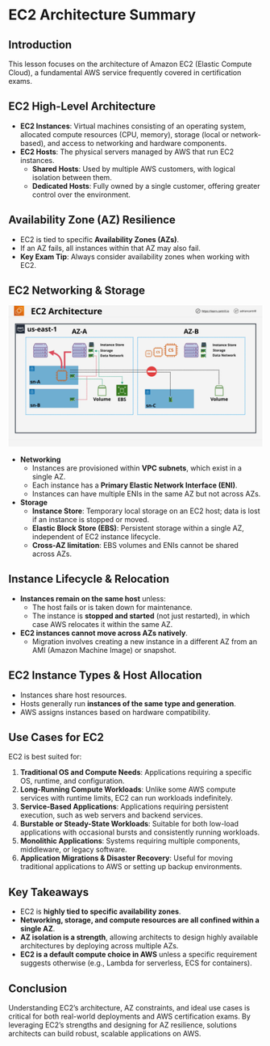 # EC2 Architecture Summary

## Introduction

This lesson focuses on the architecture of Amazon EC2 (Elastic Compute Cloud), a fundamental AWS service frequently covered in certification exams.

## EC2 High-Level Architecture

- **EC2 Instances**: Virtual machines consisting of an operating system, allocated compute resources (CPU, memory), storage (local or network-based), and access to networking and hardware components.
- **EC2 Hosts**: The physical servers managed by AWS that run EC2 instances.
  - **Shared Hosts**: Used by multiple AWS customers, with logical isolation between them.
  - **Dedicated Hosts**: Fully owned by a single customer, offering greater control over the environment.

## Availability Zone (AZ) Resilience

- EC2 is tied to specific **Availability Zones (AZs)**.
- If an AZ fails, all instances within that AZ may also fail.
- **Key Exam Tip**: Always consider availability zones when working with EC2.

## EC2 Networking & Storage

![alt text](image-6.png)

- **Networking**
  - Instances are provisioned within **VPC subnets**, which exist in a single AZ.
  - Each instance has a **Primary Elastic Network Interface (ENI)**.
  - Instances can have multiple ENIs in the same AZ but not across AZs.
- **Storage**
  - **Instance Store**: Temporary local storage on an EC2 host; data is lost if an instance is stopped or moved.
  - **Elastic Block Store (EBS)**: Persistent storage within a single AZ, independent of EC2 instance lifecycle.
  - **Cross-AZ limitation**: EBS volumes and ENIs cannot be shared across AZs.

## Instance Lifecycle & Relocation

- **Instances remain on the same host** unless:
  - The host fails or is taken down for maintenance.
  - The instance is **stopped and started** (not just restarted), in which case AWS relocates it within the same AZ.
- **EC2 instances cannot move across AZs natively**.
  - Migration involves creating a new instance in a different AZ from an AMI (Amazon Machine Image) or snapshot.

## EC2 Instance Types & Host Allocation

- Instances share host resources.
- Hosts generally run **instances of the same type and generation**.
- AWS assigns instances based on hardware compatibility.

## Use Cases for EC2

EC2 is best suited for:

1. **Traditional OS and Compute Needs**: Applications requiring a specific OS, runtime, and configuration.
2. **Long-Running Compute Workloads**: Unlike some AWS compute services with runtime limits, EC2 can run workloads indefinitely.
3. **Service-Based Applications**: Applications requiring persistent execution, such as web servers and backend services.
4. **Burstable or Steady-State Workloads**: Suitable for both low-load applications with occasional bursts and consistently running workloads.
5. **Monolithic Applications**: Systems requiring multiple components, middleware, or legacy software.
6. **Application Migrations & Disaster Recovery**: Useful for moving traditional applications to AWS or setting up backup environments.

## Key Takeaways

- EC2 is **highly tied to specific availability zones**.
- **Networking, storage, and compute resources are all confined within a single AZ**.
- **AZ isolation is a strength**, allowing architects to design highly available architectures by deploying across multiple AZs.
- **EC2 is a default compute choice in AWS** unless a specific requirement suggests otherwise (e.g., Lambda for serverless, ECS for containers).

## Conclusion

Understanding EC2’s architecture, AZ constraints, and ideal use cases is critical for both real-world deployments and AWS certification exams. By leveraging EC2’s strengths and designing for AZ resilience, solutions architects can build robust, scalable applications on AWS.
